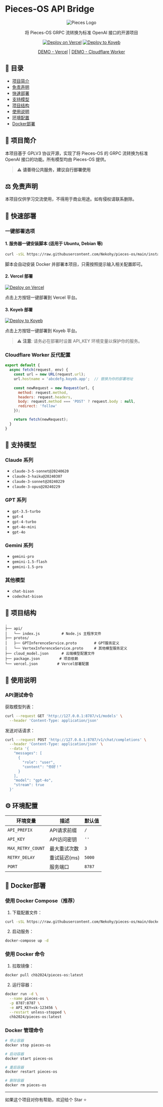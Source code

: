 # Pieces-OS API Bridge

<div align="center">

![Pieces Logo](https://raw.githubusercontent.com/pieces-app/pieces-os-client-sdk-for-csharp/main/assets/pieces-logo.png)

将 Pieces-OS GRPC 流转换为标准 OpenAI 接口的开源项目

[![Deploy on Vercel](https://vercel.com/button)](https://vercel.com/new/clone?repository-url=https://github.com/Nekohy/pieces-os&project-name=Pieces-OS&repository-name=Pieces-OS)
[![Deploy to Koyeb](https://www.koyeb.com/static/images/deploy/button.svg)](https://app.koyeb.com/deploy?name=pieces-os&type=docker&image=chb2024%2Fpieces-os%3Alatest&regions=was&env%5B%5D=&ports=8787%3Bhttp%3B%2F)

[DEMO - Vercel](https://pieces.nekomoon.cc) | [DEMO - Cloudflare Worker](https://pieces.464888.xyz)

</div>

## 📑 目录

- [项目简介](#项目简介)
- [免责声明](#免责声明)
- [快速部署](#快速部署)
- [支持模型](#支持模型)
- [项目结构](#项目结构)
- [使用说明](#使用说明)
- [环境配置](#环境配置)
- [Docker部署](#docker部署)

## 📖 项目简介

本项目基于 GPLV3 协议开源，实现了将 Pieces-OS 的 GRPC 流转换为标准 OpenAI 接口的功能。所有模型均由 Pieces-OS 提供。

> ⚠️ **请善待公共服务，建议自行部署使用**

## ⚖️ 免责声明

本项目仅供学习交流使用，不得用于商业用途。如有侵权请联系删除。

## 🚀 快速部署

### 一键部署选项

#### 1. 服务器一键安装脚本 (适用于 Ubuntu, Debian 等)
```bash
curl -sSL https://raw.githubusercontent.com/Nekohy/pieces-os/main/install.sh | sudo bash
```
脚本会自动安装 Docker 并部署本项目，只需按照提示输入相关配置即可。

#### 2. Vercel 部署
[![Deploy on Vercel](https://vercel.com/button)](https://vercel.com/new/clone?repository-url=https://github.com/Nekohy/pieces-os&project-name=Pieces-OS&repository-name=Pieces-OS)

点击上方按钮一键部署到 Vercel 平台。

#### 3. Koyeb 部署
[![Deploy to Koyeb](https://www.koyeb.com/static/images/deploy/button.svg)](https://app.koyeb.com/deploy?name=pieces-os&type=docker&image=chb2024%2Fpieces-os%3Alatest&regions=was&env%5B%5D=&ports=8787%3Bhttp%3B%2F)

点击上方按钮一键部署到 Koyeb 平台。

> ⚠️ **注意**: 请务必在部署时设置 API_KEY 环境变量以保护你的服务。

### Cloudflare Worker 反代配置
```javascript
export default {
  async fetch(request, env) {
    const url = new URL(request.url);
    url.hostname = 'abcdefg.koyeb.app';  // 替换为你的部署地址
    
    const newRequest = new Request(url, {
      method: request.method,
      headers: request.headers,
      body: request.method === 'POST' ? request.body : null,
      redirect: 'follow'
    });

    return fetch(newRequest);
  }
}
```

## 🤖 支持模型

### Claude 系列
- `claude-3-5-sonnet@20240620`
- `claude-3-haiku@20240307`
- `claude-3-sonnet@20240229`
- `claude-3-opus@20240229`

### GPT 系列
- `gpt-3.5-turbo`
- `gpt-4`
- `gpt-4-turbo`
- `gpt-4o-mini`
- `gpt-4o`

### Gemini 系列
- `gemini-pro`
- `gemini-1.5-flash`
- `gemini-1.5-pro`

### 其他模型
- `chat-bison`
- `codechat-bison`

## 📁 项目结构

```
.
├── api/
│   └── index.js          # Node.js 主程序文件
├── protos/
│   ├── GPTInferenceService.proto        # GPT服务定义
│   └── VertexInferenceService.proto     # 其他模型服务定义
├── cloud_model.json      # 云端模型配置文件
├── package.json         # 项目依赖
└── vercel.json         # Vercel部署配置
```

## 🔧 使用说明

### API测试命令

获取模型列表：
```bash
curl --request GET 'http://127.0.0.1:8787/v1/models' \
  --header 'Content-Type: application/json'
```

发送对话请求：
```bash
curl --request POST 'http://127.0.0.1:8787/v1/chat/completions' \
  --header 'Content-Type: application/json' \
  --data '{
    "messages": [
      {
        "role": "user",
        "content": "你好！"
      }
    ],
    "model": "gpt-4o",
    "stream": true
  }'
```

## ⚙️ 环境配置

| 环境变量 | 描述 | 默认值 |
|---------|------|--------|
| `API_PREFIX` | API请求前缀 | `/` |
| `API_KEY` | API访问密钥 | `''` |
| `MAX_RETRY_COUNT` | 最大重试次数 | `3` |
| `RETRY_DELAY` | 重试延迟(ms) | `5000` |
| `PORT` | 服务端口 | `8787` |

## 🐳 Docker部署

### 使用 Docker Compose（推荐）

1. 下载配置文件：
```bash
curl -sSL https://raw.githubusercontent.com/Nekohy/pieces-os/main/docker-compose.yml
```

2. 启动服务：
```bash
docker-compose up -d
```

### 使用 Docker 命令

1. 拉取镜像：
```bash
docker pull chb2024/pieces-os:latest
```

2. 运行容器：
```bash
docker run -d \
  --name pieces-os \
  -p 8787:8787 \
  -e API_KEY=sk-123456 \
  --restart unless-stopped \
  chb2024/pieces-os:latest
```

### Docker 管理命令

```bash
# 停止容器
docker stop pieces-os

# 启动容器
docker start pieces-os

# 重启容器
docker restart pieces-os

# 删除容器
docker rm pieces-os
```

---

如果这个项目对你有帮助，欢迎给个 Star ⭐️
